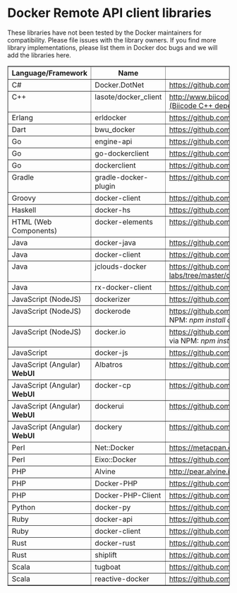 <!--[metadata]>
+++
title = "Remote API client libraries"
description = "Various client libraries available to use with the Docker remote API"
keywords = ["API, Docker, index, registry, REST, documentation, clients, C#, Erlang, Go, Groovy, Java, JavaScript, Perl, PHP, Python, Ruby, Rust,  Scala"]
[menu.main]
parent="engine_remoteapi"
weight = 90
+++
<![end-metadata]-->

# Docker Remote API client libraries

These libraries have not been tested by the Docker maintainers for
compatibility. Please file issues with the library owners. If you find
more library implementations, please list them in Docker doc bugs and we
will add the libraries here.

<table border="1" class="docutils">
  <colgroup>
    <col width="24%">
    <col width="17%">
    <col width="48%">
    <col width="11%">
  </colgroup>
  <thead valign="bottom">
    <tr>
      <th class="head">Language/Framework</th>
      <th class="head">Name</th>
      <th class="head">Repository</th>
      <th class="head">Status</th>
    </tr>
  </thead>
  <tbody valign = "top">
    <tr>
      <td>C#</td>
      <td>Docker.DotNet</td>
      <td><a class="reference external" href="https://github.com/ahmetalpbalkan/Docker.DotNet">https://github.com/ahmetalpbalkan/Docker.DotNet</a></td>
      <td>Active</td>
    </tr>
    <tr>
      <td>C++</td>
      <td>lasote/docker_client</td>
      <td><a class="reference external" href="http://www.biicode.com/lasote/docker_client">http://www.biicode.com/lasote/docker_client (Biicode C++ dependency manager)</a></td>
      <td>Active</td>
    </tr>
    <tr>
      <td>Erlang</td>
      <td>erldocker</td>
      <td><a class="reference external" href="https://github.com/proger/erldocker">https://github.com/proger/erldocker</a></td>
      <td>Active</td>
    </tr>
    <tr>
      <td>Dart</td>
      <td>bwu_docker</td>
      <td><a class="reference external" href="https://github.com/bwu-dart/bwu_docker">https://github.com/bwu-dart/bwu_docker</a></td>
      <td>Active</td>
    </tr>
    <tr>
      <td>Go</td>
      <td>engine-api</td>
      <td><a class="reference external" href="https://github.com/docker/engine-api">https://github.com/docker/engine-api</a></td>
      <td>Active</td>
    </tr>
    <tr>
      <td>Go</td>
      <td>go-dockerclient</td>
      <td><a class="reference external" href="https://github.com/fsouza/go-dockerclient">https://github.com/fsouza/go-dockerclient</a></td>
      <td>Active</td>
    </tr>
    <tr>
      <td>Go</td>
      <td>dockerclient</td>
      <td><a class="reference external" href="https://github.com/samalba/dockerclient">https://github.com/samalba/dockerclient</a></td>
      <td>Active</td>
    </tr>
    <tr>
      <td>Gradle</td>
      <td>gradle-docker-plugin</td>
      <td><a class="reference external" href="https://github.com/gesellix/gradle-docker-plugin">https://github.com/gesellix/gradle-docker-plugin</a></td>
      <td>Active</td>
    </tr>
    <tr>
      <td>Groovy</td>
      <td>docker-client</td>
      <td><a class="reference external" href="https://github.com/gesellix/docker-client">https://github.com/gesellix/docker-client</a></td>
      <td>Active</td>
    </tr>
    <tr>
      <td>Haskell</td>
      <td>docker-hs</td>
      <td><a class="reference external" href="https://github.com/denibertovic/docker-hs">https://github.com/denibertovic/docker-hs</a></td>
      <td>Active</td>
    </tr>
    <tr>
      <td>HTML (Web Components)</td>
      <td>docker-elements</td>
      <td><a class="reference external" href="https://github.com/kapalhq/docker-elements">https://github.com/kapalhq/docker-elements</a></td>
      <td>Active</td>
    </tr>
    <tr>
      <td>Java</td>
      <td>docker-java</td>
      <td><a class="reference external" href="https://github.com/docker-java/docker-java">https://github.com/docker-java/docker-java</a></td>
      <td>Active</td>
    </tr>
    <tr>
      <td>Java</td>
      <td>docker-client</td>
      <td><a class="reference external" href="https://github.com/spotify/docker-client">https://github.com/spotify/docker-client</a></td>
      <td>Active</td>
    </tr>
    <tr>
      <td>Java</td>
      <td>jclouds-docker</td>
      <td><a class="reference external" href="https://github.com/jclouds/jclouds-labs/tree/master/docker">https://github.com/jclouds/jclouds-labs/tree/master/docker</a></td>
      <td>Active</td>
    </tr>
    <tr>
      <td>Java</td>
      <td>rx-docker-client</td>
      <td><a class="reference external" href="https://github.com/shekhargulati/rx-docker-client">https://github.com/shekhargulati/rx-docker-client</a></td>
      <td>Active</td>
    </tr>
    <tr>
      <td>JavaScript (NodeJS)</td>
      <td>dockerizer</td>
      <td><a class="reference external" href="https://github.com/kesarion/dockerizer">https://github.com/kesarion/dockerizer</a></td>
      <td>Active</td>
    </tr>
    <tr>
      <td>JavaScript (NodeJS)</td>
      <td>dockerode</td>
      <td><a class="reference external" href="https://github.com/apocas/dockerode">https://github.com/apocas/dockerode</a>
  Install via NPM: <cite>npm install dockerode</cite></td>
      <td>Active</td>
    </tr>
    <tr>
      <td>JavaScript (NodeJS)</td>
      <td>docker.io</td>
      <td><a class="reference external" href="https://github.com/appersonlabs/docker.io">https://github.com/appersonlabs/docker.io</a>
  Install via NPM: <cite>npm install docker.io</cite></td>
      <td>Active</td>
    </tr>
    <tr>
      <td>JavaScript</td>
      <td>docker-js</td>
      <td><a class="reference external" href="https://github.com/dgoujard/docker-js">https://github.com/dgoujard/docker-js</a></td>
      <td>Outdated</td>
    </tr>
    <tr>
      <td>JavaScript (Angular) <strong>WebUI</strong></td>
      <td>Albatros</td>
      <td><a class="reference external" href="https://github.com/dcylabs/albatros">https://github.com/dcylabs/albatros</a></td>
      <td>Active</td>
    </tr>
    <tr>
      <td>JavaScript (Angular) <strong>WebUI</strong></td>
      <td>docker-cp</td>
      <td><a class="reference external" href="https://github.com/13W/docker-cp">https://github.com/13W/docker-cp</a></td>
      <td>Active</td>
    </tr>
    <tr>
      <td>JavaScript (Angular) <strong>WebUI</strong></td>
      <td>dockerui</td>
      <td><a class="reference external" href="https://github.com/crosbymichael/dockerui">https://github.com/crosbymichael/dockerui</a></td>
      <td>Active</td>
    </tr>
    <tr>
      <td>JavaScript (Angular) <strong>WebUI</strong></td>
      <td>dockery</td>
      <td><a class="reference external" href="https://github.com/lexandro/dockery">https://github.com/lexandro/dockery</a></td>
      <td>Active</td>
    </tr>
    <tr>
      <td>Perl</td>
      <td>Net::Docker</td>
      <td><a class="reference external" href="https://metacpan.org/pod/Net::Docker">https://metacpan.org/pod/Net::Docker</a></td>
      <td>Active</td>
    </tr>
    <tr>
      <td>Perl</td>
      <td>Eixo::Docker</td>
      <td><a class="reference external" href="https://github.com/alambike/eixo-docker">https://github.com/alambike/eixo-docker</a></td>
      <td>Active</td>
    </tr>
    <tr>
      <td>PHP</td>
      <td>Alvine</td>
      <td><a class="reference external" href="http://pear.alvine.io/">http://pear.alvine.io/</a> (alpha)</td>
      <td>Active</td>
    </tr>
    <tr>
      <td>PHP</td>
      <td>Docker-PHP</td>
      <td><a class="reference external" href="https://github.com/docker-php/docker-php">https://github.com/docker-php/docker-php</a></td>
      <td>Active</td>
    </tr>
    <tr>
      <td>PHP</td>
      <td>Docker-PHP-Client</td>
      <td><a class="reference external" href="https://github.com/jarkt/docker-php-client">https://github.com/jarkt/docker-php-client</a></td>
      <td>Active</td>
    </tr>
    <tr>
      <td>Python</td>
      <td>docker-py</td>
      <td><a class="reference external" href="https://github.com/docker/docker-py">https://github.com/docker/docker-py</a></td>
      <td>Active</td>
    </tr>
    <tr>
      <td>Ruby</td>
      <td>docker-api</td>
      <td><a class="reference external" href="https://github.com/swipely/docker-api">https://github.com/swipely/docker-api</a></td>
      <td>Active</td>
    </tr>
    <tr>
      <td>Ruby</td>
      <td>docker-client</td>
      <td><a class="reference external" href="https://github.com/geku/docker-client">https://github.com/geku/docker-client</a></td>
      <td>Outdated</td>
    </tr>
    <tr>
      <td>Rust</td>
      <td>docker-rust</td>
      <td><a class="reference external" href="https://github.com/abh1nav/docker-rust">https://github.com/abh1nav/docker-rust</a></td>
      <td>Active</td>
    </tr>
    <tr>
      <td>Rust</td>
      <td>shiplift</td>
      <td><a class="reference external" href="https://github.com/softprops/shiplift">https://github.com/softprops/shiplift</a></td>
      <td>Active</td>
    </tr>
    <tr>
      <td>Scala</td>
      <td>tugboat</td>
      <td><a class="reference external" href="https://github.com/softprops/tugboat">https://github.com/softprops/tugboat</a></td>
      <td>Active</td>
    </tr>
    <tr>
      <td>Scala</td>
      <td>reactive-docker</td>
      <td><a class="reference external" href="https://github.com/almoehi/reactive-docker">https://github.com/almoehi/reactive-docker</a></td>
      <td>Active</td>
    </tr>
  </tbody>
</table>
